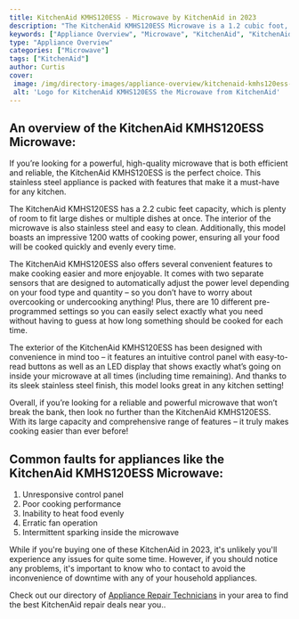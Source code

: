 ```yaml
---
title: KitchenAid KMHS120ESS - Microwave by KitchenAid in 2023
description: "The KitchenAid KMHS120ESS Microwave is a 1.2 cubic foot, stainless steel microwave oven. It has 10 power levels, 6 presets ( popcorn, potato, pizza, beverage, reheat, and frozen dinner), and a kitchen timer. The microwave also has a child lock, which can be activated by pressing and holding the timer button for 3 seconds. The KitchenAid KMHS120ESS Microwave has a turntable and a removable glass tray for easy cleaning."
keywords: ["Appliance Overview", "Microwave", "KitchenAid", "KitchenAid KMHS120ESS"]
type: "Appliance Overview"
categories: ["Microwave"]
tags: ["KitchenAid"]
author: Curtis
cover: 
 image: /img/directory-images/appliance-overview/kitchenaid-kmhs120ess-microwave.webp
 alt: 'Logo for KitchenAid KMHS120ESS the Microwave from KitchenAid'
---
```


## An overview of the KitchenAid KMHS120ESS Microwave:

If you’re looking for a powerful, high-quality microwave that is both efficient and reliable, the KitchenAid KMHS120ESS is the perfect choice. This stainless steel appliance is packed with features that make it a must-have for any kitchen. 

The KitchenAid KMHS120ESS has a 2.2 cubic feet capacity, which is plenty of room to fit large dishes or multiple dishes at once. The interior of the microwave is also stainless steel and easy to clean. Additionally, this model boasts an impressive 1200 watts of cooking power, ensuring all your food will be cooked quickly and evenly every time. 

The KitchenAid KMHS120ESS also offers several convenient features to make cooking easier and more enjoyable. It comes with two separate sensors that are designed to automatically adjust the power level depending on your food type and quantity – so you don’t have to worry about overcooking or undercooking anything! Plus, there are 10 different pre-programmed settings so you can easily select exactly what you need without having to guess at how long something should be cooked for each time. 

The exterior of the KitchenAid KMHS120ESS has been designed with convenience in mind too – it features an intuitive control panel with easy-to-read buttons as well as an LED display that shows exactly what’s going on inside your microwave at all times (including time remaining). And thanks to its sleek stainless steel finish, this model looks great in any kitchen setting! 

Overall, if you’re looking for a reliable and powerful microwave that won’t break the bank, then look no further than the KitchenAid KMHS120ESS. With its large capacity and comprehensive range of features – it truly makes cooking easier than ever before!

## Common faults for appliances like the KitchenAid KMHS120ESS Microwave:
1. Unresponsive control panel
2. Poor cooking performance
3. Inability to heat food evenly
4. Erratic fan operation
5. Intermittent sparking inside the microwave

While if you're buying one of these KitchenAid in 2023, it's unlikely you'll experience any issues for quite some time. However, if you should notice any problems, it's important to know who to contact to avoid the inconvenience of downtime with any of your household appliances.

Check out our directory of <a href="/appliance-repair-technicians">Appliance Repair Technicians</a> in your area to find the best KitchenAid repair deals near you..
